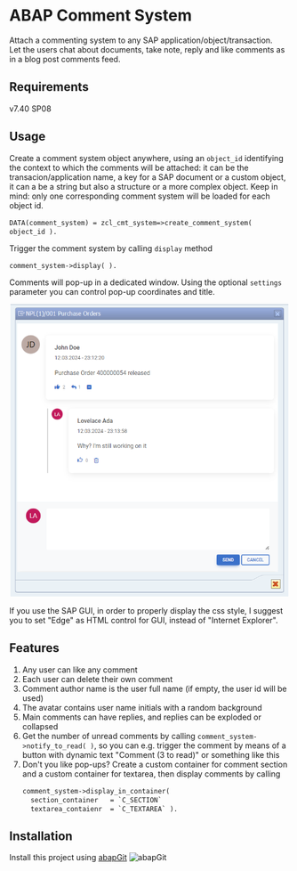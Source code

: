 # ABAP Comment System

Attach a commenting system to any SAP application/object/transaction. <BR />
Let the users chat about documents, take note, reply and like comments as in a blog post comments feed.

## Requirements
v7.40 SP08

## Usage
Create a comment system object anywhere, using an `object_id` identifying the context to which the comments will be attached: it can be the transacion/application name, a key for a SAP document or a custom object,
it can a be a string but also a structure or a more complex object. Keep in mind: only one corresponding comment system will be loaded for each object id.

```abap
DATA(comment_system) = zcl_cmt_system=>create_comment_system( object_id ).
```

Trigger the comment system by calling `display` method

```abap
comment_system->display( ).
```

Comments will pop-up in a dedicated window. Using the optional `settings` parameter you can control pop-up coordinates and title.

<p align="center"><img src="/docs/ex1.png" width="500"></p>

If you use the SAP GUI, in order to properly display the css style, I suggest you to set "Edge" as HTML control for GUI, instead of "Internet Explorer".

## Features
1. Any user can like any comment
2. Each user can delete their own comment
3. Comment author name is the user full name (if empty, the user id will be used)
4. The avatar contains user name initials with a random background
5. Main comments can have replies, and replies can be exploded or collapsed
6. Get the number of unread comments by calling `comment_system->notify_to_read( )`, so you can e.g. trigger the comment by means of a button with dynamic text "Comment (3 to read)" or something like this
7. Don't you like pop-ups? Create a custom container for comment section and a custom container for textarea, then display comments by calling
   ```abap
   comment_system->display_in_container(
     section_container   = `C_SECTION`
     textarea_contaienr  = `C_TEXTAREA` ).
   ```
   
   
## Installation
Install this project using [abapGit](https://abapgit.org/) ![abapGit](https://docs.abapgit.org/img/favicon.png)
